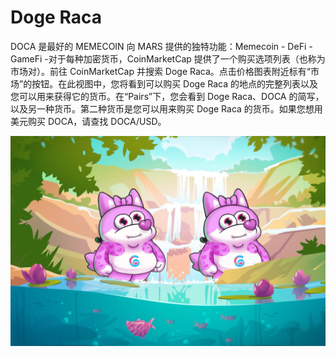 # Doge Raca

DOCA 是最好的 MEMECOIN
向 MARS 提供的独特功能：Memecoin - DeFi - GameFi -对于每种加密货币，CoinMarketCap 提供了一个购买选项列表（也称为市场对）。前往 CoinMarketCap 并搜索 Doge Raca。点击价格图表附近标有“市场”的按钮。在此视图中，您将看到可以购买 Doge Raca 的地点的完整列表以及您可以用来获得它的货币。在“Pairs”下，您会看到 Doge Raca、DOCA 的简写，以及另一种货币。第二种货币是您可以用来购买 Doge Raca 的货币。如果您想用美元购买 DOCA，请查找 DOCA/USD。

![dogeraca-dapp-games-bsc-image1_4f8a835838517833bcb19395bdba3b5c](dogeraca-dapp-games-bsc-image1_4f8a835838517833bcb19395bdba3b5c.png)
